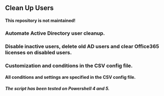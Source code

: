 ## Clean Up Users

#### This repository is not maintained!

### Automate Active Directory user cleanup. 
### Disable inactive users, delete old AD users and clear Office365 licenses on disabled users. 
### Customization and conditions in the CSV config file.

#### All conditions and settings are specified in the CSV config file.

#### <em>The script has been tested on Powershell 4 and 5.</em>



              
